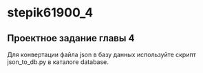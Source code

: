 # stepik61900_4
## Проектное задание главы 4
Для конвертации файла json в базу данных используйте скрипт json_to_db.py в каталоге database.